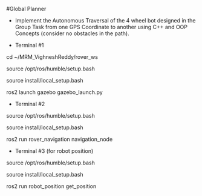 #Global Planner
- Implement the Autonomous Traversal of the 4 wheel bot designed in the Group Task from one GPS Coordinate to another using C++ and OOP Concepts (consider no obstacles in the path).

- Terminal #1

cd ~/MRM_VighneshReddy/rover_ws

source /opt/ros/humble/setup.bash 

source install/local_setup.bash

ros2 launch gazebo gazebo_launch.py

- Terminal #2

source /opt/ros/humble/setup.bash

source install/local_setup.bash

ros2 run rover_navigation navigation_node

- Terminal #3 (for robot position)

source /opt/ros/humble/setup.bash


source install/local_setup.bash


ros2 run robot_position get_position




